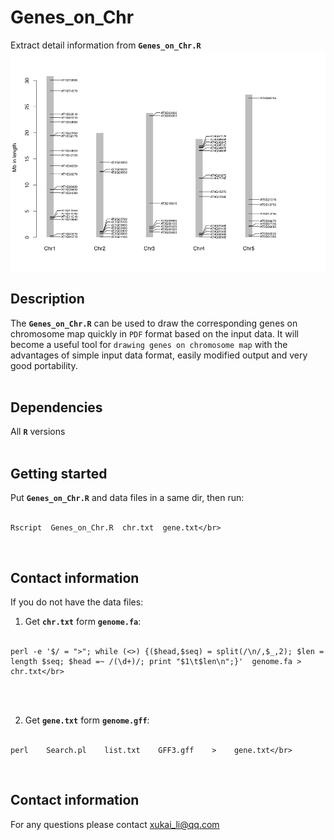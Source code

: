 # Genes_on_Chr
Extract detail information from __`Genes_on_Chr.R`__
![At](Genes_on_Chr_plot.png)

## Description
The __`Genes_on_Chr.R`__ can be used to draw the corresponding genes on chromosome map quickly in `PDF` format based on the input data. It will become a useful tool for `drawing genes on chromosome map` with the advantages of simple input data format, easily modified output and very good portability.</br></br>

## Dependencies
All __`R`__ versions</br></br>

## Getting started
Put __`Genes_on_Chr.R`__ and data files in a same dir, then run:</br></br>
```
Rscript  Genes_on_Chr.R  chr.txt  gene.txt</br>
```
</br>

## Contact information
If you do not have the data files:</br>
1. Get __`chr.txt`__ form __`genome.fa`__:</br></br>

```
perl -e '$/ = ">"; while (<>) {($head,$seq) = split(/\n/,$_,2); $len = length $seq; $head =~ /(\d+)/; print "$1\t$len\n";}'  genome.fa > chr.txt</br>
```
</br></br>

2. Get __`gene.txt`__ form __`genome.gff`__:</br></br>
```
perl    Search.pl    list.txt    GFF3.gff    >    gene.txt</br>
```
</br>

## Contact information
For any questions please contact xukai_li@qq.com</br>

